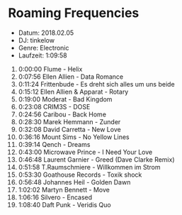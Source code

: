 # Roaming Frequencies

* Datum: 2018.02.05
* DJ: tinkelow
* Genre: Electronic
* Laufzeit: 1:09:58

01. 0:00:00 Flume - Helix
02. 0:07:56 Ellen Allien - Data Romance
03. 0:11:24 Frittenbude - Es dreht sich alles um uns beide
04. 0:15:12 Ellen Allien & Apparat - Rotary
05. 0:19:00 Moderat - Bad Kingdom
06. 0:23:08 CRIM3S - DOSE
07. 0:24:56 Caribou - Back Home
08. 0:28:30 Marek Hemmann - Zunder
09. 0:32:08 David Carretta - New Love
10. 0:36:16 Mount Sims - No Yellow Lines
11. 0:39:14 Qench - Dreams
12. 0:43:00 Microwave Prince - I Need Your Love
13. 0:46:48 Laurent Garnier - Greed (Dave Clarke Remix)
14. 0:51:58 T.Raumschmiere - Willkommen im Strom
15. 0:53:30 Goathouse Records - Toxik shock
16. 0:56:48 Johannes Heil - Golden Dawn
17. 1:02:02 Martyn Bennett - Move
18. 1:06:16 Silvero - Encased
19. 1:08:40 Daft Punk - Veridis Quo
